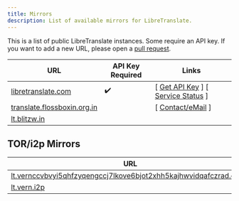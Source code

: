 ```yaml
---
title: Mirrors
description: List of available mirrors for LibreTranslate.
---
```


This is a list of public LibreTranslate instances. Some require an API key. If you want to add a new URL, please open a [pull request](https://github.com/LibreTranslate/Documentation/edit/main/src/content/docs/community/mirrors.md).

| URL                                                                 | API Key Required | Links                                                                                                         |
| ------------------------------------------------------------------- | ---------------- | ------------------------------------------------------------------------------------------------------------- |
| [libretranslate.com](https://libretranslate.com)                    | ✔️             | [ [Get API Key](https://portal.libretranslate.com) ] [ [Service Status](https://status.libretranslate.com/) ] |
| [translate.flossboxin.org.in](https://translate.flossboxin.org.in/) |                  | [ [Contact/eMail](mailto:dev@flossboxin.org.in) ]                                                             |
| [lt.blitzw.in](https://lt.blitzw.in/)                               |                  |                                                                                                               |

## TOR/i2p Mirrors

| URL                                                                                                                                            |
| ---------------------------------------------------------------------------------------------------------------------------------------------- |
| [lt.vernccvbvyi5qhfzyqengccj7lkove6bjot2xhh5kajhwvidqafczrad.onion](http://lt.vernccvbvyi5qhfzyqengccj7lkove6bjot2xhh5kajhwvidqafczrad.onion/) |
| [lt.vern.i2p](http://vernf45n7mxwqnp5riaax7p67pwcl7wcefdcnqqvim7ckdx4264a.b32.i2p/)                                                            |